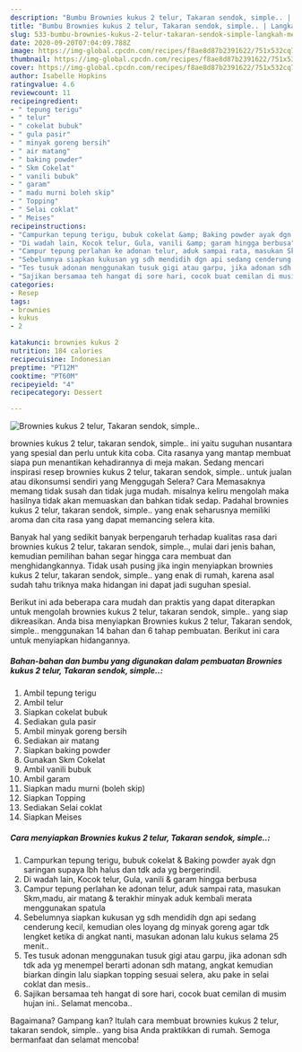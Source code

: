 ```yaml
---
description: "Bumbu Brownies kukus 2 telur, Takaran sendok, simple.. | Langkah Membuat Brownies kukus 2 telur, Takaran sendok, simple.. Yang Paling Enak"
title: "Bumbu Brownies kukus 2 telur, Takaran sendok, simple.. | Langkah Membuat Brownies kukus 2 telur, Takaran sendok, simple.. Yang Paling Enak"
slug: 533-bumbu-brownies-kukus-2-telur-takaran-sendok-simple-langkah-membuat-brownies-kukus-2-telur-takaran-sendok-simple-yang-paling-enak
date: 2020-09-20T07:04:09.788Z
image: https://img-global.cpcdn.com/recipes/f8ae8d87b2391622/751x532cq70/brownies-kukus-2-telur-takaran-sendok-simple-foto-resep-utama.jpg
thumbnail: https://img-global.cpcdn.com/recipes/f8ae8d87b2391622/751x532cq70/brownies-kukus-2-telur-takaran-sendok-simple-foto-resep-utama.jpg
cover: https://img-global.cpcdn.com/recipes/f8ae8d87b2391622/751x532cq70/brownies-kukus-2-telur-takaran-sendok-simple-foto-resep-utama.jpg
author: Isabelle Hopkins
ratingvalue: 4.6
reviewcount: 11
recipeingredient:
- " tepung terigu"
- " telur"
- " cokelat bubuk"
- " gula pasir"
- " minyak goreng bersih"
- " air matang"
- " baking powder"
- " Skm Cokelat"
- " vanili bubuk"
- " garam"
- " madu murni boleh skip"
- " Topping"
- " Selai coklat"
- " Meises"
recipeinstructions:
- "Campurkan tepung terigu, bubuk cokelat &amp; Baking powder ayak dgn saringan supaya lbh halus dan tdk ada yg bergerindil."
- "Di wadah lain, Kocok telur, Gula, vanili &amp; garam hingga berbusa"
- "Campur tepung perlahan ke adonan telur, aduk sampai rata, masukan Skm,madu, air matang &amp; terakhir minyak aduk kembali merata menggunakan spatula"
- "Sebelumnya siapkan kukusan yg sdh mendidih dgn api sedang cenderung kecil, kemudian oles loyang dg minyak goreng agar tdk lengket ketika di angkat nanti, masukan adonan lalu kukus selama 25 menit.."
- "Tes tusuk adonan menggunakan tusuk gigi atau garpu, jika adonan sdh tdk ada yg menempel berarti adonan sdh matang, angkat kemudian biarkan dingin lalu siapkan topping sesuai selera, aku pake in selai coklat dan mesis.."
- "Sajikan bersamaa teh hangat di sore hari, cocok buat cemilan di musim hujan ini.. Selamat mencoba.."
categories:
- Resep
tags:
- brownies
- kukus
- 2

katakunci: brownies kukus 2 
nutrition: 184 calories
recipecuisine: Indonesian
preptime: "PT12M"
cooktime: "PT60M"
recipeyield: "4"
recipecategory: Dessert

---
```



![Brownies kukus 2 telur, Takaran sendok, simple..](https://img-global.cpcdn.com/recipes/f8ae8d87b2391622/751x532cq70/brownies-kukus-2-telur-takaran-sendok-simple-foto-resep-utama.jpg)


brownies kukus 2 telur, takaran sendok, simple.. ini yaitu suguhan nusantara yang spesial dan perlu untuk kita coba. Cita rasanya yang mantap membuat siapa pun menantikan kehadirannya di meja makan.
Sedang mencari inspirasi resep brownies kukus 2 telur, takaran sendok, simple.. untuk jualan atau dikonsumsi sendiri yang Menggugah Selera? Cara Memasaknya memang tidak susah dan tidak juga mudah. misalnya keliru mengolah maka hasilnya tidak akan memuaskan dan bahkan tidak sedap. Padahal brownies kukus 2 telur, takaran sendok, simple.. yang enak seharusnya memiliki aroma dan cita rasa yang dapat memancing selera kita.



Banyak hal yang sedikit banyak berpengaruh terhadap kualitas rasa dari brownies kukus 2 telur, takaran sendok, simple.., mulai dari jenis bahan, kemudian pemilihan bahan segar hingga cara membuat dan menghidangkannya. Tidak usah pusing jika ingin menyiapkan brownies kukus 2 telur, takaran sendok, simple.. yang enak di rumah, karena asal sudah tahu triknya maka hidangan ini dapat jadi suguhan spesial.


Berikut ini ada beberapa cara mudah dan praktis yang dapat diterapkan untuk mengolah brownies kukus 2 telur, takaran sendok, simple.. yang siap dikreasikan. Anda bisa menyiapkan Brownies kukus 2 telur, Takaran sendok, simple.. menggunakan 14 bahan dan 6 tahap pembuatan. Berikut ini cara untuk menyiapkan hidangannya.

<!--inarticleads1-->

##### Bahan-bahan dan bumbu yang digunakan dalam pembuatan Brownies kukus 2 telur, Takaran sendok, simple..:

1. Ambil  tepung terigu
1. Ambil  telur
1. Siapkan  cokelat bubuk
1. Sediakan  gula pasir
1. Ambil  minyak goreng bersih
1. Sediakan  air matang
1. Siapkan  baking powder
1. Gunakan  Skm Cokelat
1. Ambil  vanili bubuk
1. Ambil  garam
1. Siapkan  madu murni (boleh skip)
1. Siapkan  Topping
1. Sediakan  Selai coklat
1. Siapkan  Meises




<!--inarticleads2-->

##### Cara menyiapkan Brownies kukus 2 telur, Takaran sendok, simple..:

1. Campurkan tepung terigu, bubuk cokelat &amp; Baking powder ayak dgn saringan supaya lbh halus dan tdk ada yg bergerindil.
1. Di wadah lain, Kocok telur, Gula, vanili &amp; garam hingga berbusa
1. Campur tepung perlahan ke adonan telur, aduk sampai rata, masukan Skm,madu, air matang &amp; terakhir minyak aduk kembali merata menggunakan spatula
1. Sebelumnya siapkan kukusan yg sdh mendidih dgn api sedang cenderung kecil, kemudian oles loyang dg minyak goreng agar tdk lengket ketika di angkat nanti, masukan adonan lalu kukus selama 25 menit..
1. Tes tusuk adonan menggunakan tusuk gigi atau garpu, jika adonan sdh tdk ada yg menempel berarti adonan sdh matang, angkat kemudian biarkan dingin lalu siapkan topping sesuai selera, aku pake in selai coklat dan mesis..
1. Sajikan bersamaa teh hangat di sore hari, cocok buat cemilan di musim hujan ini.. Selamat mencoba..




Bagaimana? Gampang kan? Itulah cara membuat brownies kukus 2 telur, takaran sendok, simple.. yang bisa Anda praktikkan di rumah. Semoga bermanfaat dan selamat mencoba!
